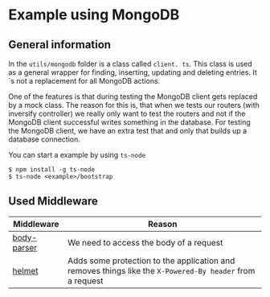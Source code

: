 # Example using MongoDB

## General information

In the `utils/mongodb` folder is a class called `client. ts`. This class is used as a general wrapper for finding, inserting, updating and deleting entries. It´s not a replacement for all MongoDB actions.

One of the features is that during testing the MongoDB client gets replaced by a mock class. The reason for this is, that when we tests our routers (with inversify controller) we really only want to test the routers and not if the MongoDB client successful writes something in the database. For testing the MongoDB client, we have an extra test that and only that builds up a database connection.

You can start a example by using `ts-node` 
```
$ npm install -g ts-node
$ ts-node <example>/bootstrap
```

## Used Middleware

Middleware                                              | Reason
------------------------------------------------------- | --------------------------------------------------------------------------------------------------------
[body-parser](https://github.com/expressjs/body-parser) | We need to access the body of a request
[helmet](https://github.com/helmetjs/helmet)            | Adds some protection to the application and removes things like the `X-Powered-By header` from a request
